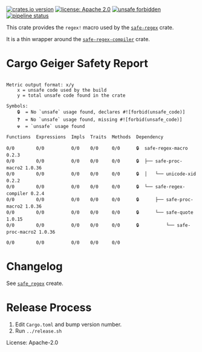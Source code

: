 [![crates.io version](https://img.shields.io/crates/v/safe-regex-macro.svg)](https://crates.io/crates/safe-regex-macro)
[![license: Apache 2.0](https://gitlab.com/leonhard-llc/safe-regex-rs/-/raw/main/license-apache-2.0.svg)](http://www.apache.org/licenses/LICENSE-2.0)
[![unsafe forbidden](https://gitlab.com/leonhard-llc/safe-regex-rs/-/raw/main/unsafe-forbidden-success.svg)](https://github.com/rust-secure-code/safety-dance/)
[![pipeline status](https://gitlab.com/leonhard-llc/safe-regex-rs/badges/main/pipeline.svg)](https://gitlab.com/leonhard-llc/safe-regex-rs/-/pipelines)

This crate provides the `regex!` macro used by the
[`safe-regex`](https://crates.io/crates/safe-regex) crate.

It is a thin wrapper around the
[`safe-regex-compiler`](https://crates.io/crates/safe-regex-compiler)
crate.

# Cargo Geiger Safety Report
```

Metric output format: x/y
    x = unsafe code used by the build
    y = total unsafe code found in the crate

Symbols: 
    🔒  = No `unsafe` usage found, declares #![forbid(unsafe_code)]
    ❓  = No `unsafe` usage found, missing #![forbid(unsafe_code)]
    ☢️  = `unsafe` usage found

Functions  Expressions  Impls  Traits  Methods  Dependency

0/0        0/0          0/0    0/0     0/0      🔒  safe-regex-macro 0.2.3
0/0        0/0          0/0    0/0     0/0      🔒  ├── safe-proc-macro2 1.0.36
0/0        0/0          0/0    0/0     0/0      🔒  │   └── unicode-xid 0.2.2
0/0        0/0          0/0    0/0     0/0      🔒  └── safe-regex-compiler 0.2.4
0/0        0/0          0/0    0/0     0/0      🔒      ├── safe-proc-macro2 1.0.36
0/0        0/0          0/0    0/0     0/0      🔒      └── safe-quote 1.0.15
0/0        0/0          0/0    0/0     0/0      🔒          └── safe-proc-macro2 1.0.36

0/0        0/0          0/0    0/0     0/0    

```
# Changelog
See [`safe_regex`](https://crates.io/crates/safe-regex) create.

# Release Process
1. Edit `Cargo.toml` and bump version number.
1. Run `../release.sh`

License: Apache-2.0
